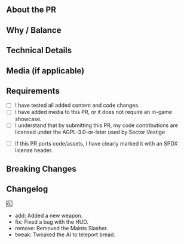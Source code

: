 <!-- New to Sector Vestige? Please read our CONTRIBUTING guide:
https://github.com/Sector-Vestige/Sector-Vestige/blob/master/CONTRIBUTING.md -->

## About the PR
<!--
What does this PR do?
Briefly summarize the changes, features, or fixes introduced.
-->

## Why / Balance
<!--
Why was this change made?
Does it affect game balance, gameplay design, performance, or user experience?
Include links to discussions or issues if relevant.
-->

## Technical Details
<!--
Explain any significant code-level details or logic.
Mention refactors, edge cases, or anything maintainers should be aware of.
-->

## Media (if applicable)
<!--
Include screenshots or videos if this PR adds or changes anything visual.
If this PR is purely code, small fixes, or backend-only, you can omit this.
-->

## Requirements
<!-- Confirm the following by placing an X inside each [ ] -->
- [ ] I have tested all added content and code changes.
- [ ] I have added media to this PR, or it does not require an in-game showcase.
- [ ] I understand that by submitting this PR, my code contributions are licensed under the AGPL-3.0-or-later used by Sector Vestige
<!-- This only applies if the code is ported from other forks -->
- [ ] If this PR ports code/assets, I have clearly marked it with an SPDX license header.

<!-- PRs that do not follow these requirements may be delayed or closed. -->

## Breaking Changes
<!--
List any breaking changes to code structure or content.
This includes prototype name changes, class renames, or field changes that could affect downstream forks.
If there are none, write: "None"
-->

## Changelog
<!--
List player-facing changes below using this exact format.
Only entries after the ':cl:' tag will be picked up by Weh Bot.

Valid types: add, remove, tweak, fix
Use lowercase only (e.g., 'add', not 'Add').

Example:
:cl:
- add: Added new medical scanner UI.
- fix: Fixed lockers not opening.
-->

:cl:
- add: Added a new weapon.
- fix: Fixed a bug with the HUD.
- remove: Removed the Maints Slasher.
- tweak: Tweaked the AI to teleport bread.
